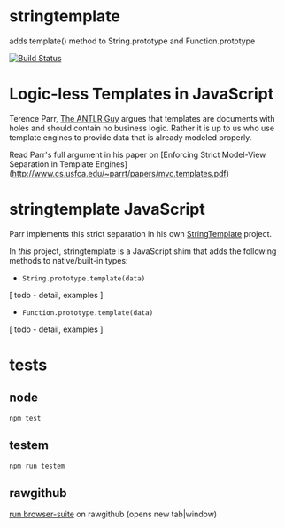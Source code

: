 stringtemplate
==============

adds template() method to String.prototype and Function.prototype

[![Build Status](https://travis-ci.org/dfkaye/stringtemplate.png?branch=master)](https://travis-ci.org/dfkaye/stringtemplate)

# Logic-less Templates in JavaScript

Terence Parr, [The ANTLR Guy](https://twitter.com/the_antlr_guy) argues that 
templates are documents with holes and should contain no business logic.  Rather 
it is up to us who use template engines to provide data that is already modeled 
properly.

Read Parr's full argument in his paper on 
[Enforcing Strict Model-View Separation in Template Engines]
(http://www.cs.usfca.edu/~parrt/papers/mvc.templates.pdf)

# stringtemplate JavaScript

Parr implements this strict separation in his own 
[StringTemplate](http://www.stringtemplate.org/) project.

In *this* project, stringtemplate is a JavaScript shim that adds the following 
methods to native/built-in types:

+ `String.prototype.template(data)`

[ todo - detail, examples ]

+ `Function.prototype.template(data)`

[ todo - detail, examples ]


# tests

## node

`npm test`
  
## testem

`npm run testem`

## rawgithub

<a href='https://rawgit.com/dfkaye/stringtemplate/master/test/mocha/browser-suite.html' 
   target='_blank'>run browser-suite</a> on rawgithub (opens new tab|window)
   
 